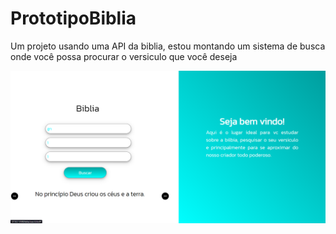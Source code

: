 # PrototipoBiblia

<p> Um projeto usando uma API da biblia, estou montando um sistema de busca onde você possa procurar o versiculo que você deseja</p>

<img src="/images/website.png" alt="">
